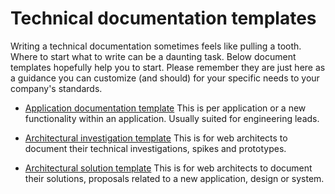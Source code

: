 # Technical documentation templates

Writing a technical documentation sometimes feels like pulling a tooth. Where to start what to write can be a daunting
task. Below document templates hopefully help you to start. Please remember they are just here as a guidance you can 
customize (and should) for your specific needs to your company's standards.

- [Application documentation template](./templates/application-documentation-template.md) This is per application or a new functionality within an application. Usually 
suited for engineering leads.

- [Architectural investigation template]() This is for web architects to document their technical investigations, 
spikes and prototypes.

- [Architectural solution template]() This is for web architects to document their solutions, proposals related to a 
new application, design or system.
